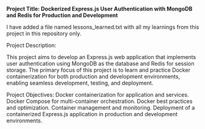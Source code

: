 **Project Title: Dockerized Express.js User Authentication with MongoDB and Redis for Production and Development**

I have added a file named lessons_learned.txt with all my learnings from this project in this repository only.


Project Description:

This project aims to develop an Express.js web application that implements user authentication using MongoDB as the database and Redis for session storage. The primary focus of this project is to learn and practice Docker containerization for both production and development environments, enabling seamless development, testing, and deployment.


Project Objectives:
Docker containerization for application and services.
Docker Compose for multi-container orchestration.
Docker best practices and optimization.
Container management and monitoring.
Deployment of a containerized Express.js application in production and development environments.


